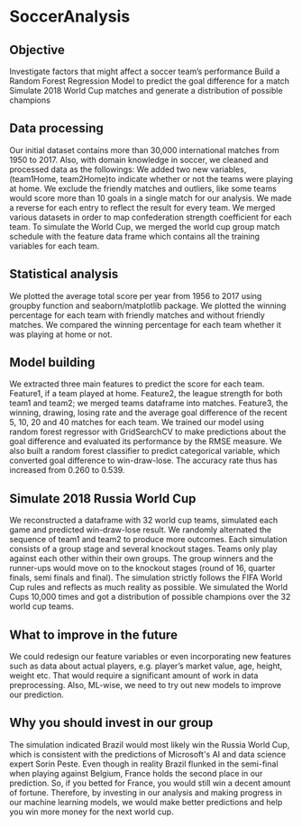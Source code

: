 # SoccerAnalysis

## Objective
Investigate factors that might affect a soccer team’s performance
Build a Random Forest Regression Model to predict the goal difference for a match
Simulate 2018 World Cup matches and generate a distribution of possible champions

## Data processing
Our initial dataset contains more than 30,000 international matches from 1950 to 2017. Also, with domain knowledge in soccer, we cleaned and processed data as the followings:
We added two new variables,(team1Home, team2Home)to indicate whether or not the teams were playing at home.
We exclude the friendly matches and outliers, like some teams would score more than 10 goals in a single match for our analysis.
We made a reverse for each entry to reflect the result for every team.
We merged various datasets in order to map confederation strength coefficient for each team. 
To simulate the World Cup, we merged the world cup group match schedule with the feature data frame which contains all the training variables for each team. 

## Statistical analysis
We plotted the average total score per year from 1956 to 2017 using groupby function and seaborn/matplotlib package.
We plotted the winning percentage for each team with friendly matches and without friendly matches.
We compared the winning percentage for each team whether it was playing at home or not.
 
## Model building
 We extracted three main features to predict the score for each team.
Feature1, if a team played at home.
Feature2, the league strength for both team1 and team2; we merged teams dataframe into matches.
Feature3, the winning, drawing, losing rate and the average goal difference of the recent 5, 10, 20 and 40 matches for each team.
We trained our model using random forest regressor with GridSearchCV to make predictions about the goal difference and evaluated its performance by the RMSE measure.
We also built a random forest classifier to predict categorical variable, which converted goal difference to win-draw-lose. The accuracy rate thus has increased from 0.260 to 0.539.




## Simulate 2018 Russia World Cup
We reconstructed a dataframe with 32 world cup teams, simulated each game and predicted win-draw-lose result. We randomly alternated the sequence of team1 and team2 to produce more outcomes. 
Each simulation consists of a group stage and several knockout stages. Teams only play against each other within their own groups. The group winners and the runner-ups would move on to the knockout stages (round of 16, quarter finals, semi finals and final). The simulation strictly follows the FIFA World Cup rules and reflects as much reality as possible. 
We simulated the World Cups 10,000 times and got a distribution of possible champions over the 32 world cup teams.



## What to improve in the future 
We could redesign our feature variables or even incorporating new features such as data about actual players, e.g. player’s market value, age, height, weight etc. That would require a significant amount of work in data preprocessing. Also, ML-wise, we need to try out new models to improve our prediction. 

## Why you should invest in our group
The simulation indicated Brazil would most likely win the Russia World Cup, which is consistent with the predictions of Microsoft's AI and data science expert Sorin Peste. Even though in reality Brazil flunked in the semi-final when playing against Belgium, France holds the second place in our prediction. So, if you betted for France, you would still win a decent amount of fortune. Therefore, by investing in our analysis and making progress in our machine learning models, we would make better predictions and help you win more money for the next world cup. 

